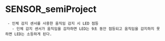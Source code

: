 # SENSOR_semiProject

     - 인체 감지 센서를 사용한 움직임 감지 시 LED 점등
       - 인체 감지 센서가 움직임을 감자하면 LED는 9초 동안 점등되고 움직임을 감지하지 못하면 LED는 소등하게 된다.
